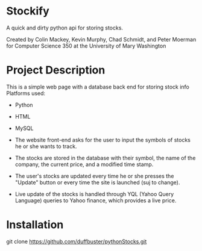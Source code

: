 Stockify
============

A quick and dirty python api for storing stocks.

Created by Colin Mackey, Kevin Murphy, Chad Schmidt, and Peter Moerman
for Computer Science 350 at the University of Mary Washington

Project Description
============

This is a simple web page with a database back end for storing stock info
Platforms used: 
* Python
* HTML
* MySQL
        
* The website front-end asks for the user to input the symbols of stocks he or she wants to track.
* The stocks are stored in the database with their symbol, the name of the company, the current price, and a modified time stamp.
* The user's stocks are updated every time he or she presses the "Update" button or every time the site is launched (suj to change).
* Live update of the stocks is handled through YQL (Yahoo Query Language) queries to Yahoo finance, which provides a live price.
        
Installation
============

git clone https://github.com/duffbuster/pythonStocks.git
